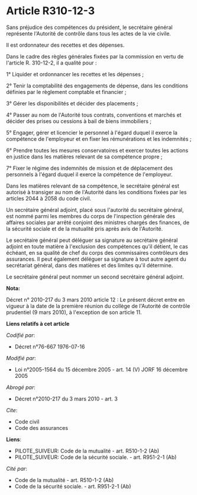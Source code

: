 # Article R310-12-3

Sans préjudice des compétences du président, le secrétaire général représente l'Autorité de contrôle dans tous les actes de
la vie civile.

Il est ordonnateur des recettes et des dépenses.

Dans le cadre des règles générales fixées par la commission en vertu de l'article R. 310-12-2, il a qualité pour :

1° Liquider et ordonnancer les recettes et les dépenses ;

2° Tenir la comptabilité des engagements de dépense, dans les conditions définies par le règlement comptable et financier ;

3° Gérer les disponibilités et décider des placements ;

4° Passer au nom de l'Autorité tous contrats, conventions et marchés et décider des prises ou cessions à bail de biens
immobiliers ;

5° Engager, gérer et licencier le personnel à l'égard duquel il exerce la compétence de l'employeur et en fixer les
rémunérations et les indemnités ;

6° Prendre toutes les mesures conservatoires et exercer toutes les actions en justice dans les matières relevant de sa
compétence propre ;

7° Fixer le régime des indemnités de mission et de déplacement des personnels à l'égard duquel il exerce la compétence de
l'employeur.

Dans les matières relevant de sa compétence, le secrétaire général est autorisé à transiger au nom de l'Autorité dans les
conditions fixées par les articles 2044 à 2058 du code civil.

Un secrétaire général adjoint, placé sous l'autorité du secrétaire général, est nommé parmi les membres du corps de
l'inspection générale des affaires sociales par arrêté conjoint des ministres chargés des finances, de la sécurité sociale et
de la mutualité pris après avis de l'Autorité.

Le secrétaire général peut déléguer sa signature au secrétaire général adjoint en toute matière à l'exclusion des compétences
qu'il détient, le cas échéant, en sa qualité de chef du corps des commissaires contrôleurs des assurances. Il peut également
déléguer sa signature à tout autre agent du secrétariat général, dans des matières et des limites qu'il détermine.

Le secrétaire général peut nommer un second secrétaire général adjoint.

**Nota:**

Décret n° 2010-217 du 3 mars 2010 article 12 : Le présent décret entre en vigueur à la date de la première réunion du collège
de l'Autorité de contrôle prudentiel (9 mars 2010), à l'exception de son article 11.

**Liens relatifs à cet article**

_Codifié par_:

  - Décret n°76-667 1976-07-16

_Modifié par_:

  - Loi n°2005-1564 du 15 décembre 2005 - art. 14 (V) JORF 16 décembre 2005

_Abrogé par_:

  - Décret n°2010-217 du 3 mars 2010 - art. 3

_Cite_:

  - Code civil
  - Code des assurances

**Liens**:

  - PILOTE_SUIVEUR: Code de la mutualité - art. R510-1-2 (Ab)
  - PILOTE_SUIVEUR: Code de la sécurité sociale. - art. R951-2-1 (Ab)

_Cité par_:

  - Code de la mutualité - art. R510-1-2 (Ab)
  - Code de la sécurité sociale. - art. R951-2-1 (Ab)
